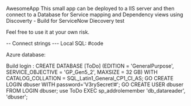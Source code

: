 AwesomeApp
This small app can be deployed to a IIS server and then connect to a Database for Service mapping and Dependency views using Discoverty - Build for ServiceNow Diecovery test

Feel free to use it at your own risk. 




-- Connect strings --- 
Local SQL:
#code
    <connectionStrings>
        <add name="ToDoDB"
        connectionString="Server=(local);user id=dbuser;password=VerySecret; initial catalog=to_do; 
        MultipleActiveResultSets=true" providerName="System.Data.SqlClient"/>
    </connectionStrings>

 Azure database:
    <connectionStrings>
        <add name="ToDoDB"
        connectionString="Server=kr-sql.database.windows.net;user id=dbuser;password=V3rySecret!#; initial catalog=to_to; 
        MultipleActiveResultSets=true" providerName="System.Data.SqlClient"/>
    </connectionStrings>

 Build login :
        CREATE DATABASE [ToDo]  (EDITION = 'GeneralPurpose', SERVICE_OBJECTIVE = 'GP_Gen5_2', MAXSIZE = 32 GB) WITH CATALOG_COLLATION = SQL_Latin1_General_CP1_CI_AS;
        GO
        CREATE LOGIN dbuser WITH password='V3rySecret!#';
        GO
        CREATE USER dbuser FROM LOGIN dbuser;
        use ToDo
        EXEC sp_addrolemember 'db_datareader', 'dbuser';
